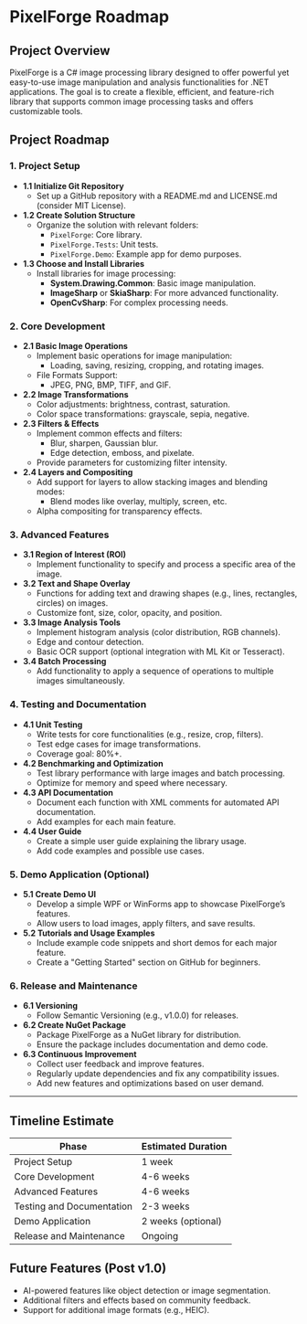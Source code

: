 # PixelForge Roadmap

## Project Overview

PixelForge is a C# image processing library designed to offer powerful yet easy-to-use image manipulation and analysis functionalities for .NET applications. The goal is to create a flexible, efficient, and feature-rich library that supports common image processing tasks and offers customizable tools.

## Project Roadmap

### 1. **Project Setup**

- **1.1 Initialize Git Repository**
  - Set up a GitHub repository with a README.md and LICENSE.md (consider MIT License).
- **1.2 Create Solution Structure**
  - Organize the solution with relevant folders:
    - `PixelForge`: Core library.
    - `PixelForge.Tests`: Unit tests.
    - `PixelForge.Demo`: Example app for demo purposes.
- **1.3 Choose and Install Libraries**
  - Install libraries for image processing:
    - **System.Drawing.Common**: Basic image manipulation.
    - **ImageSharp** or **SkiaSharp**: For more advanced functionality.
    - **OpenCvSharp**: For complex processing needs.

### 2. **Core Development**

- **2.1 Basic Image Operations**
  - Implement basic operations for image manipulation:
    - Loading, saving, resizing, cropping, and rotating images.
  - File Formats Support:
    - JPEG, PNG, BMP, TIFF, and GIF.
- **2.2 Image Transformations**
  - Color adjustments: brightness, contrast, saturation.
  - Color space transformations: grayscale, sepia, negative.
- **2.3 Filters & Effects**
  - Implement common effects and filters:
    - Blur, sharpen, Gaussian blur.
    - Edge detection, emboss, and pixelate.
  - Provide parameters for customizing filter intensity.
- **2.4 Layers and Compositing**
  - Add support for layers to allow stacking images and blending modes:
    - Blend modes like overlay, multiply, screen, etc.
  - Alpha compositing for transparency effects.

### 3. **Advanced Features**

- **3.1 Region of Interest (ROI)**
  - Implement functionality to specify and process a specific area of the image.
- **3.2 Text and Shape Overlay**
  - Functions for adding text and drawing shapes (e.g., lines, rectangles, circles) on images.
  - Customize font, size, color, opacity, and position.
- **3.3 Image Analysis Tools**
  - Implement histogram analysis (color distribution, RGB channels).
  - Edge and contour detection.
  - Basic OCR support (optional integration with ML Kit or Tesseract).
- **3.4 Batch Processing**
  - Add functionality to apply a sequence of operations to multiple images simultaneously.

### 4. **Testing and Documentation**

- **4.1 Unit Testing**
  - Write tests for core functionalities (e.g., resize, crop, filters).
  - Test edge cases for image transformations.
  - Coverage goal: 80%+.
- **4.2 Benchmarking and Optimization**
  - Test library performance with large images and batch processing.
  - Optimize for memory and speed where necessary.
- **4.3 API Documentation**
  - Document each function with XML comments for automated API documentation.
  - Add examples for each main feature.
- **4.4 User Guide**
  - Create a simple user guide explaining the library usage.
  - Add code examples and possible use cases.

### 5. **Demo Application (Optional)**

- **5.1 Create Demo UI**
  - Develop a simple WPF or WinForms app to showcase PixelForge’s features.
  - Allow users to load images, apply filters, and save results.
- **5.2 Tutorials and Usage Examples**
  - Include example code snippets and short demos for each major feature.
  - Create a "Getting Started" section on GitHub for beginners.

### 6. **Release and Maintenance**

- **6.1 Versioning**
  - Follow Semantic Versioning (e.g., v1.0.0) for releases.
- **6.2 Create NuGet Package**
  - Package PixelForge as a NuGet library for distribution.
  - Ensure the package includes documentation and demo code.
- **6.3 Continuous Improvement**
  - Collect user feedback and improve features.
  - Regularly update dependencies and fix any compatibility issues.
  - Add new features and optimizations based on user demand.

---

## Timeline Estimate

| Phase                     | Estimated Duration |
| ------------------------- | ------------------ |
| Project Setup             | 1 week             |
| Core Development          | 4-6 weeks          |
| Advanced Features         | 4-6 weeks          |
| Testing and Documentation | 2-3 weeks          |
| Demo Application          | 2 weeks (optional) |
| Release and Maintenance   | Ongoing            |

## Future Features (Post v1.0)

- AI-powered features like object detection or image segmentation.
- Additional filters and effects based on community feedback.
- Support for additional image formats (e.g., HEIC).
